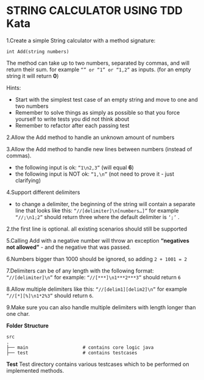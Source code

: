 # STRING CALCULATOR USING TDD Kata


1.Create a simple String calculator with a method signature:

`int Add(string numbers)`

The method can take up to two numbers, separated by commas, and will return their sum.
for example `“” or “1” or “1,2”` as inputs.
(for an empty string it will return **0**)

Hints:
- Start with the simplest test case of an empty string and move to one and two numbers
- Remember to solve things as simply as possible so that you force yourself to write tests you did not think about
- Remember to refactor after each passing test

2.Allow the Add method to handle an unknown amount of numbers

3.Allow the Add method to handle new lines between numbers (instead of commas).
* the following input is ok: `“1\n2,3”` (will equal **6**)
* the following input is NOT ok: `“1,\n”` (not need to prove it - just clarifying)

4.Support different delimiters

* to change a delimiter, the beginning of the string will contain a separate line that looks
  like this: `“//[delimiter]\n[numbers…]”` for example `“//;\n1;2”`
  should return three where the default delimiter is `‘;’` .

2.the first line is optional. all existing scenarios should still be supported

5.Calling Add with a negative number will throw an exception **“negatives not allowed”** - and the negative that was passed.

6.Numbers bigger than 1000 should be ignored, so adding `2 + 1001 = 2`

7.Delimiters can be of any length with the following format: `“//[delimiter]\n”` for example: `“//[***]\n1***2***3”` should return `6`

8.Allow multiple delimiters like this: `“//[delim1][delim2]\n”` for example `“//[*][%]\n1*2%3”` should return `6`.

9.Make sure you can also handle multiple delimiters with length longer than one char.


**Folder Structure**

    src
    .
    ├── main                    # contains core logic java
    ├── test                    # contains testcases

**Test**
Test directory contains various testcases which to be performed on implemented methods.
